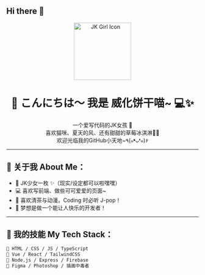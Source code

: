 ## Hi there 👋
<p align="center">
  <img src="https://user-images.githubusercontent.com/your-image.png" alt="JK Girl Icon" width="150"/>
</p>

<h1 align="center">🌸 こんにちは～ 我是 威化饼干喵~ 💻✨</h1>

<p align="center">
  一个爱写代码的JK女孩 🎀<br>
  喜欢猫咪、夏天的风、还有甜甜的草莓冰淇淋🍓🍦<br>
  欢迎光临我的GitHub小天地~٩(๑❛ᴗ❛๑)۶
</p>

---

## 💖 关于我 About Me：

- 🏫 JK少女一枚 ✨（现实/设定都可以啦嘿嘿）
- 💻 喜欢写前端、做些可可爱爱的页面~
- 🍵 喜欢清茶与动漫，Coding 时必听 J-pop！
- 🌻 梦想是做一个能让人快乐的开发者！

---

## 🧁 我的技能 My Tech Stack：

```bash
💖 HTML / CSS / JS / TypeScript  
💖 Vue / React / TailwindCSS  
💖 Node.js / Express / Firebase  
💖 Figma / Photoshop / 插画中毒者


